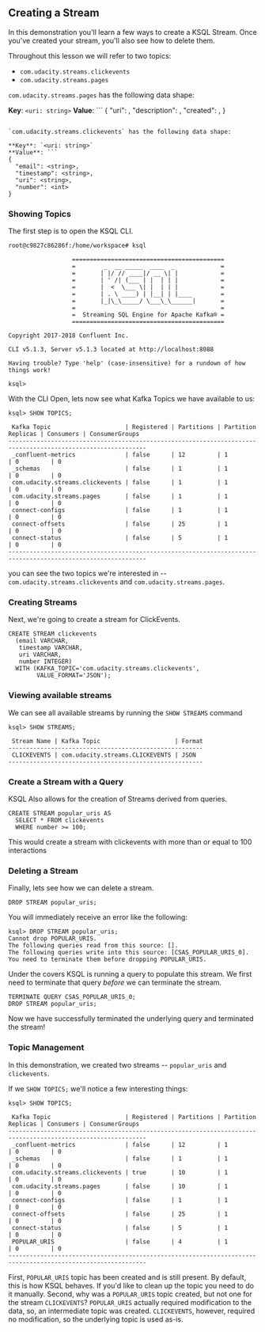 ## Creating a Stream

In this demonstration you'll learn a few ways to create a KSQL Stream. Once you've created your
stream, you'll also see how to delete them.

Throughout this lesson we will refer to two topics:

* `com.udacity.streams.clickevents`
* `com.udacity.streams.pages`

`com.udacity.streams.pages` has the following data shape:

**Key**: `<uri: string>`
**Value**: ```
{
  "uri": <string>,
  "description": <string>,
  "created": <string>,
}
```

`com.udacity.streams.clickevents` has the following data shape:

**Key**: `<uri: string>`
**Value**: ```
{
  "email": <string>,
  "timestamp": <string>,
  "uri": <string>,
  "number": <int>
}
```

### Showing Topics

The first step is to open the KSQL CLI.

```
root@c9827c86286f:/home/workspace# ksql

                  ===========================================
                  =        _  __ _____  ____  _             =
                  =       | |/ // ____|/ __ \| |            =
                  =       | ' /| (___ | |  | | |            =
                  =       |  <  \___ \| |  | | |            =
                  =       | . \ ____) | |__| | |____        =
                  =       |_|\_\_____/ \___\_\______|       =
                  =                                         =
                  =  Streaming SQL Engine for Apache Kafka® =
                  ===========================================

Copyright 2017-2018 Confluent Inc.

CLI v5.1.3, Server v5.1.3 located at http://localhost:8088

Having trouble? Type 'help' (case-insensitive) for a rundown of how things work!

ksql>
```

With the CLI Open, lets now see what Kafka Topics we have available to us:

```
ksql> SHOW TOPICS;

 Kafka Topic                     | Registered | Partitions | Partition Replicas | Consumers | ConsumerGroups
-------------------------------------------------------------------------------------------------------------
 _confluent-metrics              | false      | 12         | 1                  | 0         | 0
 _schemas                        | false      | 1          | 1                  | 0         | 0
 com.udacity.streams.clickevents | false      | 1          | 1                  | 0         | 0
 com.udacity.streams.pages       | false      | 1          | 1                  | 0         | 0
 connect-configs                 | false      | 1          | 1                  | 0         | 0
 connect-offsets                 | false      | 25         | 1                  | 0         | 0
 connect-status                  | false      | 5          | 1                  | 0         | 0
-------------------------------------------------------------------------------------------------------------
```

you can see the two topics we're interested in -- `com.udacity.streams.clickevents` and `com.udacity.streams.pages`.

### Creating Streams

Next, we're going to create a stream for ClickEvents.

```
CREATE STREAM clickevents
  (email VARCHAR,
   timestamp VARCHAR,
   uri VARCHAR,
   number INTEGER)
  WITH (KAFKA_TOPIC='com.udacity.streams.clickevents',
        VALUE_FORMAT='JSON');
```

### Viewing available streams

We can see all available streams by running the `SHOW STREAMS` command

```
ksql> SHOW STREAMS;

 Stream Name | Kafka Topic                     | Format
-------------------------------------------------------
 CLICKEVENTS | com.udacity.streams.CLICKEVENTS | JSON
-------------------------------------------------------
```

### Create a Stream with a Query

KSQL Also allows for the creation of Streams derived from queries.

```
CREATE STREAM popular_uris AS
  SELECT * FROM clickevents
  WHERE number >= 100;
```

This would create a stream with clickevents with more than or equal to 100 interactions

### Deleting a Stream

Finally, lets see how we can delete a stream.

```
DROP STREAM popular_uris;
```

You will immediately receive an error like the following:

```
ksql> DROP STREAM popular_uris;
Cannot drop POPULAR_URIS.
The following queries read from this source: [].
The following queries write into this source: [CSAS_POPULAR_URIS_0].
You need to terminate them before dropping POPULAR_URIS.
```

Under the covers KSQL is running a query to populate this stream. We first need to
terminate that query _before_ we can terminate the stream.

```
TERMINATE QUERY CSAS_POPULAR_URIS_0;
DROP STREAM popular_uris;
```

Now we have successfully terminated the underlying query and terminated the stream!

### Topic Management

In this demonstration, we created two streams -- `popular_uris` and `clickevents`.

If we `SHOW TOPICS;` we'll notice a few interesting things:

```
ksql> SHOW TOPICS;

 Kafka Topic                     | Registered | Partitions | Partition Replicas | Consumers | ConsumerGroups
-------------------------------------------------------------------------------------------------------------
 _confluent-metrics              | false      | 12         | 1                  | 0         | 0
 _schemas                        | false      | 1          | 1                  | 0         | 0
 com.udacity.streams.clickevents | true       | 10         | 1                  | 0         | 0
 com.udacity.streams.pages       | false      | 10         | 1                  | 0         | 0
 connect-configs                 | false      | 1          | 1                  | 0         | 0
 connect-offsets                 | false      | 25         | 1                  | 0         | 0
 connect-status                  | false      | 5          | 1                  | 0         | 0
 POPULAR_URIS                    | false      | 4          | 1                  | 0         | 0
-------------------------------------------------------------------------------------------------------------
```

First, `POPULAR_URIS` topic has been created and is still present. By default, this is how
KSQL behaves. If you'd like to clean up the topic you need to do it manually. Second, why was a
`POPULAR_URIS` topic created, but not one for the stream `CLICKEVENTS`? `POPULAR_URIS`
actually required modification to the data, so, an intermediate topic was created. `CLICKEVENTS`,
however, required no modification, so the underlying topic is used as-is.




